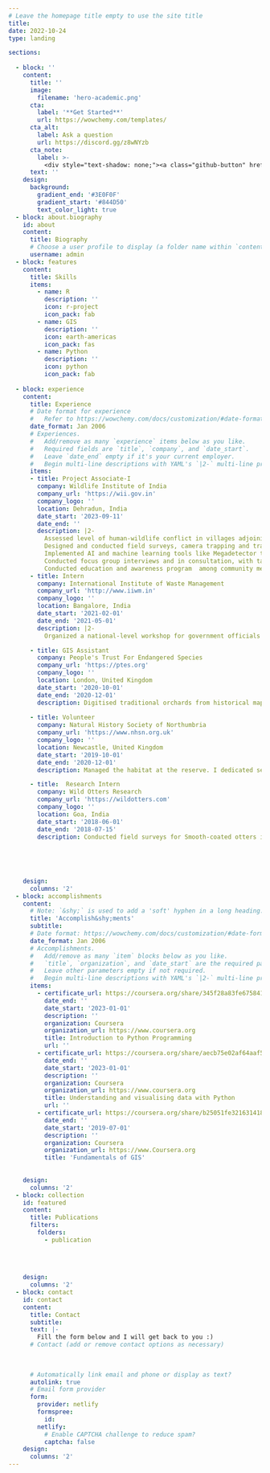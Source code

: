 ```yaml
---
# Leave the homepage title empty to use the site title
title: 
date: 2022-10-24
type: landing

sections:
     
  - block: ''
    content:
      title: ''
      image:
        filename: 'hero-academic.png'
      cta:
        label: '**Get Started**'
        url: https://wowchemy.com/templates/
      cta_alt:
        label: Ask a question
        url: https://discord.gg/z8wNYzb
      cta_note:
        label: >-
          <div style="text-shadow: none;"><a class="github-button" href="https://github.com/wowchemy/wowchemy-hugo-themes" data-icon="octicon-star" data-size="large" data-show-count="true" aria-label="Star">Star Wowchemy Website Builder</a></div><div style="text-shadow: none;"><a class="github-button" href="https://github.com/wowchemy/starter-hugo-academic" data-icon="octicon-star" data-size="large" data-show-count="true" aria-label="Star">Star the Academic template</a></div>
      text: ''
    design:
      background:
        gradient_end: '#3E0F0F'
        gradient_start: '#844D50'
        text_color_light: true
  - block: about.biography
    id: about
    content:
      title: Biography
      # Choose a user profile to display (a folder name within `content/authors/`)
      username: admin
  - block: features
    content:
      title: Skills
      items:
        - name: R
          description: ''
          icon: r-project
          icon_pack: fab
        - name: GIS
          description: ''
          icon: earth-americas
          icon_pack: fas
        - name: Python
          description: ''
          icon: python
          icon_pack: fab
  
  - block: experience
    content:
      title: Experience
      # Date format for experience
      #   Refer to https://wowchemy.com/docs/customization/#date-format
      date_format: Jan 2006
      # Experiences.
      #   Add/remove as many `experience` items below as you like.
      #   Required fields are `title`, `company`, and `date_start`.
      #   Leave `date_end` empty if it's your current employer.
      #   Begin multi-line descriptions with YAML's `|2-` multi-line prefix.
      items:
      - title: Project Associate-I
        company: Wildlife Institute of India
        company_url: 'https://wii.gov.in'
        company_logo: ''
        location: Dehradun, India
        date_start: '2023-09-11'
        date_end: ''
        description: |2- 
          Assessed level of human-wildlife conflict in villages adjoining Nandhaur Wildlife Sanctuary.
          Designed and conducted field surveys, camera trapping and transects in Nandhaur Landscape.
          Implemented AI and machine learning tools like Megadetector to classify camera trap images.
          Conducted focus group interviews and in consultation, with target local communities, facilitated training in a suite of feasible, economically viable livelihood opportunities for communities. 
          Conducted education and awareness program  among community members and educational institutions.
      - title: Intern
        company: International Institute of Waste Management
        company_url: 'http://www.iiwm.in'
        company_logo: ''
        location: Bangalore, India
        date_start: '2021-02-01'
        date_end: '2021-05-01'
        description: |2-
          Organized a national-level workshop for government officials (Pollution Control Board). Handled all operations and communications, including content development of the information booklet.

      - title: GIS Assistant
        company: People's Trust For Endangered Species
        company_url: 'https://ptes.org'
        company_logo: ''
        location: London, United Kingdom
        date_start: '2020-10-01'
        date_end: '2020-12-01'
        description: Digitised traditional orchards from historical maps provided by Landmark and PTES to support restoration of orchards (a priority habitat in UK's Biodiversity Action Plan). Overlayed aerial imagery to identify the status of traditional orchards 
        
      - title: Volunteer
        company: Natural History Society of Northumbria
        company_url: 'https://www.nhsn.org.uk'
        company_logo: ''
        location: Newcastle, United Kingdom
        date_start: '2019-10-01'
        date_end: '2020-12-01'
        description: Managed the habitat at the reserve. I dedicated several hours to practical conservation work at Gosforth Nature Reserve with tasks including tree planting at a new native 'wildwood', hide maintenance, cutting reed bed, invasive species control, and board walk maintenance.

      - title:  Research Intern
        company: Wild Otters Research
        company_url: 'https://wildotters.com'
        company_logo: ''
        location: Goa, India
        date_start: '2018-06-01'
        date_end: '2018-07-15'
        description: Conducted field surveys for Smooth-coated otters in mangroves. Identified Smooth-coated otter signs like pugmarks, defecating areas.Set up and monitored trail cameras. Used GPS and Google earth for digital mapping. Analysed and sorted content from trail camera data
        

    
    
    
    design:
      columns: '2'
  - block: accomplishments
    content:
      # Note: `&shy;` is used to add a 'soft' hyphen in a long heading.
      title: 'Accomplish&shy;ments'
      subtitle:
      # Date format: https://wowchemy.com/docs/customization/#date-format
      date_format: Jan 2006
      # Accomplishments.
      #   Add/remove as many `item` blocks below as you like.
      #   `title`, `organization`, and `date_start` are the required parameters.
      #   Leave other parameters empty if not required.
      #   Begin multi-line descriptions with YAML's `|2-` multi-line prefix.
      items: 
        - certificate_url: https://coursera.org/share/345f28a83fe6758416e0e9d02d93bd4d  
          date_end: ''
          date_start: '2023-01-01'
          description: ''
          organization: Coursera
          organization_url: https://www.coursera.org
          title: Introduction to Python Programming
          url: ''
        - certificate_url: https://coursera.org/share/aecb75e02af64aaf5ff36297f509f2ed
          date_end: ''
          date_start: '2023-01-01'
          description: ''
          organization: Coursera
          organization_url: https://www.coursera.org
          title: Understanding and visualising data with Python 
          url: ''
        - certificate_url: https://coursera.org/share/b25051fe32163141864db2746a562d9e
          date_end: ''
          date_start: '2019-07-01'
          description: ''
          organization: Coursera
          organization_url: https://www.Coursera.org 
          title: 'Fundamentals of GIS'
        
    
    design:
      columns: '2'
  - block: collection
    id: featured
    content:
      title: Publications
      filters:
        folders:
          - publication
        
    
    
    
    design:
      columns: '2'
  - block: contact
    id: contact
    content:
      title: Contact
      subtitle:
      text: |-
        Fill the form below and I will get back to you :)
      # Contact (add or remove contact options as necessary)
      
      
      
      # Automatically link email and phone or display as text?
      autolink: true
      # Email form provider
      form:
        provider: netlify
        formspree:
          id:
        netlify:
          # Enable CAPTCHA challenge to reduce spam?
          captcha: false
    design:
      columns: '2'
---
```

